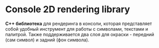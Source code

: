 # Сonsole 2D rendering library

<p> <b>C++ библиотека</b> для рендеринга в консоли, которая представляет собой удобный инструмент для работы с символами, текстами и палитрой. Также поддерживается два слоя для окраски - передний (сам символ) и задний (фон символа). </p>
